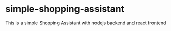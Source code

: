 # simple-shopping-assistant
This is a simple Shopping Assistant with nodejs backend and react frontend
